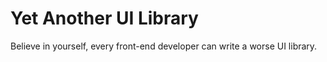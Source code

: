 # Yet Another UI Library

Believe in yourself, every front-end developer can write a worse UI library.
